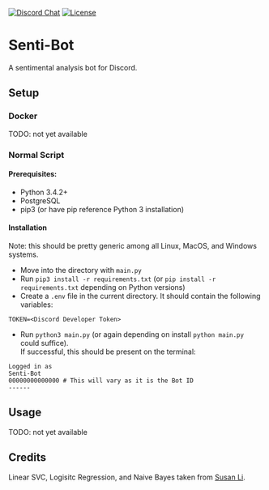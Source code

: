 [![Discord Chat](https://img.shields.io/discord/334891772696330241.svg)](https://discord.gg/ndFR4RF)
[![License](https://img.shields.io/github/license/nikmanG/senti-bot.svg)](LICENSE)
# Senti-Bot
A sentimental analysis bot for Discord.

## Setup
### Docker
TODO: not yet available

### Normal Script
#### Prerequisites:
- Python 3.4.2+
- PostgreSQL
- pip3 (or have pip reference Python 3 installation)

#### Installation
Note: this should be pretty generic among all Linux, MacOS, and Windows systems.

- Move into the directory with `main.py`
- Run `pip3 install -r requirements.txt` (or `pip install -r requirements.txt` depending on Python versions)
- Create a `.env` file in the current directory. It should contain the following variables:
```
TOKEN=<Discord Developer Token>
```

- Run `python3 main.py` (or again depending on install `python main.py` could suffice).<br>
If successful, this should be present on the terminal:
```
Logged in as
Senti-Bot
00000000000000 # This will vary as it is the Bot ID
------
``` 

## Usage
TODO: not yet available

## Credits
Linear SVC, Logisitc Regression, and Naive Bayes taken from [Susan Li](https://github.com/susanli2016/Machine-Learning-with-Python/blob/master/Multi%20label%20text%20classification.ipynb).
